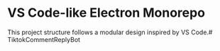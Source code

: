 # VS Code-like Electron Monorepo

This project structure follows a modular design inspired by VS Code.#   T i k t o k C o m m e n t R e p l y B o t  
 